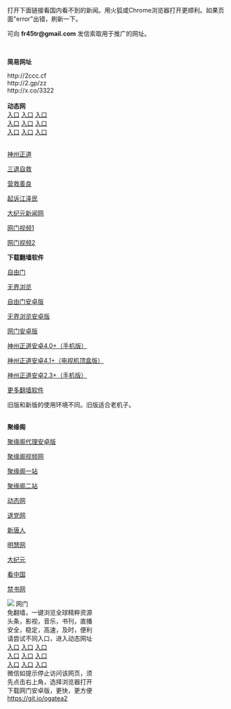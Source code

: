 打开下面链接看国内看不到的新闻。用火狐或Chrome浏览器打开更顺利。如果页面"error"出错，刷新一下。
<p>可向 <strong>fr45tr@gmail.com</strong> 发信索取用于推广的网址。</p>
<br>
<p><strong>简易网址</strong></p>
http://2ccc.cf<br>
http://2.gp/zz<br>
http://x.co/3322<br>
<br>
<strong>动态网</strong>
<br>
      <a href="http://t.cn/R3WncGw" rel="nofollow">入口</a>
      <a href="http://36.233.94.219/1" rel="nofollow">入口</a>
      <a href="http://111.253.221.95/1" rel="nofollow">入口</a><br>
      <a href="http://wxkhdn.nwrzawk.gq/70fdtw" rel="nofollow">入口</a>
      <a href="http://phkzyclv.viphgya.ga/1" rel="nofollow">入口</a>
      <a href="http://wxkhdn.nwrzawk.gq/70ipdw" rel="nofollow">入口</a><br>
      <a href="http://wxkhdn.nwrzawk.gq/70sdtw" rel="nofollow">入口</a>
      <a href="https://bbvv.herokuapp.com/?jyg" rel="nofollow">入口</a>
      <a href="https://i-jyg.herokuapp.com/?jyg" rel="nofollow">入口</a><br>

<br>

<p><a href="http://wxkhdn.nwrzawk.gq/70sz" rel="nofollow">神州正道</a></p>
<p><a href="http://wxkhdn.nwrzawk.gq/70gst" rel="nofollow">三退自救</a></p>
<p><a href="http://wxkhdn.nwrzawk.gq/70gqg" rel="nofollow">营救善良</a></p>
<p><a href="http://wxkhdn.nwrzawk.gq/70gsj" rel="nofollow">起诉江泽民</a></p>
<p><a href="http://36.233.94.219/2/" rel="nofollow">大纪元新闻网</a></p>
<p><a href="http://t.cn/R3Wnc2N" rel="nofollow">网门视频1</a></p>
<p><a href="http://versyj.hefsaw.cf" rel="nofollow">网门视频2</a></p>
<p><strong>下载翻墙软件</strong></p>


<p><a href="https://git.io/fgp" rel="nofollow">自由门</a></p>
<p><a href="https://git.io/vEJlj rel="nofollow">无界浏览</a></p>
<p><a href="https://git.io/fgma" rel="nofollow">自由门安卓版</a></p>
<p><a href="https://s3.amazonaws.com/693/um.apk" rel="nofollow">无界浏览安卓版</a></p>
<p><a href="https://git.io/ogatea2">网门安卓版</a></p>
<p><a href="https://git.io/vQjqe" rel="nofollow">神州正道安卓4.0+（手机版）</a></p>
<p><a href="https://git.io/vAonz" rel="nofollow">神州正道安卓4.1+（电视机顶盒版）</a></p>
<p><a href="https://git.io/vA5GO" rel="nofollow">神州正道安卓2.3+（手机版）</a></p>
<p><a href="https://github.com/bannedbook/fanqiang/wiki">更多翻墙软件</a></p>
旧版和新版的使用环境不同。旧版适合老机子。<br>


<br>
<p><strong>聚缘阁</strong></p>
<p><a href="https://github.com/hao369/a/raw/master/j8.apk">聚缘阁代理安卓版</a></p>
<p><a href="http://ewws.ucde.tk/tv/" rel="nofollow">聚缘阁视频网</a></p>
<p><a href="https://j99.214g.gq/jt/" rel="nofollow">聚缘阁一站</a></p>
<p><a href="https://j99.214g.gq/jt/" rel="nofollow">聚缘阁二站</a></p>
<p><a href="https://j99.214g.gq/j9/?hfe" rel="nofollow">动态网</a></p>
<p><a href="http://j99.214g.gq/j9/?id=8" rel="nofollow">退党网</a></p>
<p><a href="https://j99.214g.gq/j9/?id=5" rel="nofollow">新唐人</a></p>
<p><a href="https://j99.214g.gq/j9/?id=8" rel="nofollow">明慧网</a></p>
<p><a href="http://j99.214g.gq/j9/?id=7" rel="nofollow">大纪元</a></p>
<p><a href="http://j99.214g.gq/j9/?id=11" rel="nofollow">看中国</a></p>
<p><a href="http://j99.214g.gq/j9/?id=16" rel="nofollow">禁书网</a></p>
<td align="center"><a target="_blank" href="https://cloud.githubusercontent.com/assets/11880933/13434984/f430fae2-e012-11e5-814f-c2df1e82b247.jpg"><img src="https://cloud.githubusercontent.com/assets/11880933/13434984/f430fae2-e012-11e5-814f-c2df1e82b247.jpg" style="max-width:100%;"></a></td>
  </tr>
  <tr>
    <td align="center">网门<br>
      免翻墙，一键浏览全球精粹资源<br>
      头条，影视，音乐，书刊，直播<br>
      安全，稳定，高速，及时，便利<br>
    </td>
  </tr><tr>
    <td align="center">请尝试不同入口，进入动态网址<br>      
      <a href="https://s3.us-east-2.amazonaws.com/ogateh/show.htm?from=852" rel="nofollow">入口</a>
      <a href="https://s3.eu-west-2.amazonaws.com/ogatel/show.htm?from=852" rel="nofollow">入口</a>
      <a href="https://s3.amazonaws.com/ogate/show.htm?from=852" rel="nofollow">入口</a><br>
      <a href="https://s3.ap-northeast-2.amazonaws.com/ogates/show.htm?from=852" rel="nofollow">入口</a>
      <a href="https://s3.eu-central-1.amazonaws.com/ogatef/show.htm?from=852" rel="nofollow">入口</a>
      <a href="https://s3.ap-south-1.amazonaws.com/ogatem/show.htm?from=852" rel="nofollow">入口</a><br>
      <a href="https://s3-us-west-1.amazonaws.com/ogaten/show.htm?from=852" rel="nofollow">入口</a>
      <a href="https://s3.ca-central-1.amazonaws.com/ogatec/show.htm?from=852" rel="nofollow">入口</a>
      <a href="https://s3-ap-northeast-1.amazonaws.com/ogatet/show.htm?from=852" rel="nofollow">入口</a><br>
      微信如提示停止访问该网页，须<br>
      先点击右上角，选择浏览器打开<br>
    </td>
  </tr>
  <tr>
    <td align="center">
      下载网门安卓版，更快，更方便<br><a href="https://raw.githubusercontent.com/oGate2/up/master/oGate.apk" rel="nofollow">https://git.io/ogatea2</a><br>
